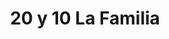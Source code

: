 ---
title: "20 y 10 La Familia"
url: /santo-domingo-este/20-y-10-la-familia/
shop: tienda de variedades
---